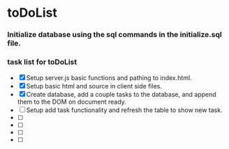 # toDoList

### Initialize database using the sql commands in the initialize.sql file.

### task list for toDoList

- [x] Setup server.js basic functions and pathing to index.html.
- [x] Setup basic html and source in client side files.
- [x] Create database, add a couple tasks to the database, and append them
        to the DOM on document ready.
- [ ] Setup add task functionality and refresh the table to show new task.
- [ ]
- [ ]
- [ ]
- [ ]
